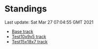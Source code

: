 # Standings

Last update: Sat Mar 27 07:04:55 GMT 2021

* [Base track](comps/Base/2021-03-27/standings.md)
* [Test10x9x5 track](comps/Test10x9x5/2021-03-27/standings.md)
* [Test15x18x7 track](comps/Test15x18x7/2021-03-27/standings.md)
